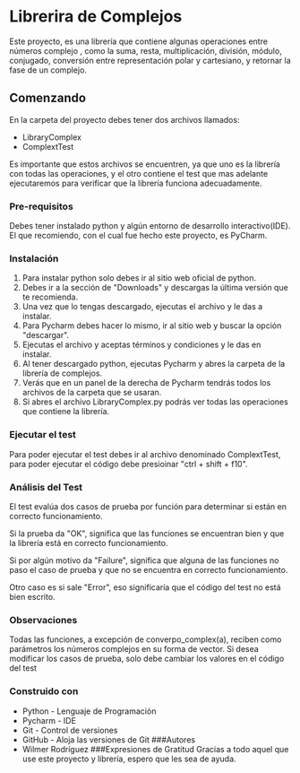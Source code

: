 # Librerira de Complejos
Este proyecto, es una librería que contiene algunas operaciones entre números complejo
, como la suma, resta, multiplicación, división, módulo, conjugado, conversión entre representación polar y cartesiano, y retornar la fase de un complejo.
## Comenzando 
En la carpeta del proyecto debes tener dos archivos llamados:
* LibraryComplex
* ComplextTest

Es importante que estos archivos se encuentren, ya que uno es la librería con todas las operaciones, y el otro contiene el test que mas adelante ejecutaremos
para verificar que la librería funciona adecuadamente.
### Pre-requisitos
Debes tener instalado python y algún entorno de desarrollo interactivo(IDE). El que recomiendo, con el cual fue hecho este proyecto, es PyCharm.
### Instalación
1.  Para instalar python solo debes ir al sitio web oficial de python.
2.  Debes ir a la sección de "Downloads" y descargas la última versión que te recomienda. 
3. Una vez que lo tengas descargado, ejecutas el archivo y le das a instalar.
4. Para Pycharm debes hacer lo mismo, ir al sitio web y buscar la opción "descargar".
5. Ejecutas el archivo y aceptas términos y condiciones y le das en instalar.
6. Al tener descargado python, ejecutas Pycharm y abres la carpeta de la librería de complejos.
7. Verás que en un panel de la derecha de Pycharm tendrás todos los archivos de la carpeta que se usaran.
8. Si abres el archivo LibraryComplex.py podrás ver todas las operaciones que contiene la librería.
### Ejecutar el test
Para poder ejecutar el test debes ir al archivo denominado ComplextTest, para poder ejecutar el código debe presioinar "ctrl + shift + f10".
### Análisis del Test
El test evalúa dos casos de prueba por función para determinar si están en correcto funcionamiento.

Si la prueba da "OK", significa que las funciones se encuentran bien y que la librería está en correcto funcionamiento.

Si por algún motivo da "Failure", significa que alguna de las funciones no paso el caso de prueba y que no se encuentra en correcto funcionamiento.

Otro caso es si sale "Error", eso significaría que el código del test no está bien escrito.
### Observaciones
Todas las funciones, a excepción de converpo_complex(a), reciben como parámetros los números complejos en su forma de vector.
Si desea modificar los casos de prueba, solo debe cambiar los valores en el código del test
### Construido con
* Python - Lenguaje de Programación
* Pycharm - IDE
* Git - Control de versiones
* GitHub - Aloja las versiones de Git
###Autores
* Wilmer Rodríguez
###Expresiones de Gratitud
Gracias a todo aquel que use este proyecto y librería, espero que les sea de ayuda.

    